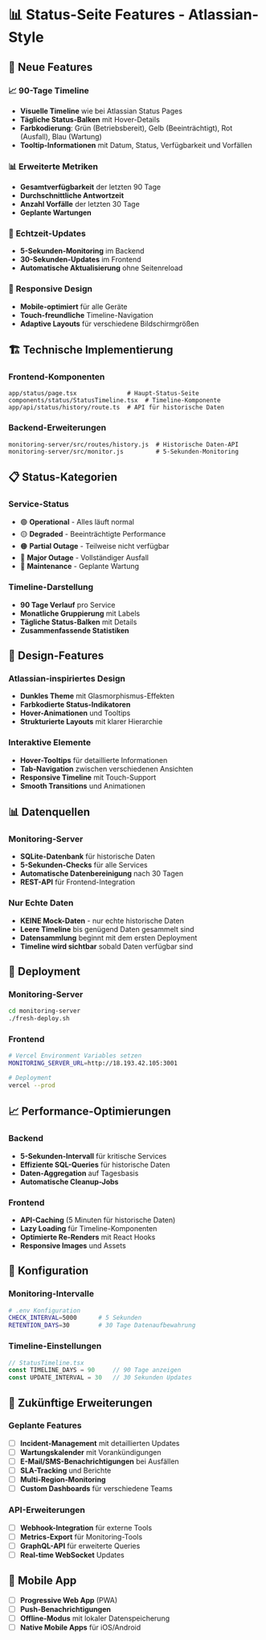 # 📊 Status-Seite Features - Atlassian-Style

## 🎯 Neue Features

### 📈 **90-Tage Timeline**
- **Visuelle Timeline** wie bei Atlassian Status Pages
- **Tägliche Status-Balken** mit Hover-Details
- **Farbkodierung**: Grün (Betriebsbereit), Gelb (Beeinträchtigt), Rot (Ausfall), Blau (Wartung)
- **Tooltip-Informationen** mit Datum, Status, Verfügbarkeit und Vorfällen

### 📊 **Erweiterte Metriken**
- **Gesamtverfügbarkeit** der letzten 90 Tage
- **Durchschnittliche Antwortzeit**
- **Anzahl Vorfälle** der letzten 30 Tage
- **Geplante Wartungen**

### 🔄 **Echtzeit-Updates**
- **5-Sekunden-Monitoring** im Backend
- **30-Sekunden-Updates** im Frontend
- **Automatische Aktualisierung** ohne Seitenreload

### 📱 **Responsive Design**
- **Mobile-optimiert** für alle Geräte
- **Touch-freundliche** Timeline-Navigation
- **Adaptive Layouts** für verschiedene Bildschirmgrößen

## 🏗️ **Technische Implementierung**

### Frontend-Komponenten
```
app/status/page.tsx              # Haupt-Status-Seite
components/status/StatusTimeline.tsx  # Timeline-Komponente
app/api/status/history/route.ts  # API für historische Daten
```

### Backend-Erweiterungen
```
monitoring-server/src/routes/history.js  # Historische Daten-API
monitoring-server/src/monitor.js         # 5-Sekunden-Monitoring
```

## 📋 **Status-Kategorien**

### Service-Status
- 🟢 **Operational** - Alles läuft normal
- 🟡 **Degraded** - Beeinträchtigte Performance
- 🟠 **Partial Outage** - Teilweise nicht verfügbar
- 🔴 **Major Outage** - Vollständiger Ausfall
- 🔵 **Maintenance** - Geplante Wartung

### Timeline-Darstellung
- **90 Tage Verlauf** pro Service
- **Monatliche Gruppierung** mit Labels
- **Tägliche Status-Balken** mit Details
- **Zusammenfassende Statistiken**

## 🎨 **Design-Features**

### Atlassian-inspiriertes Design
- **Dunkles Theme** mit Glasmorphismus-Effekten
- **Farbkodierte Status-Indikatoren**
- **Hover-Animationen** und Tooltips
- **Strukturierte Layouts** mit klarer Hierarchie

### Interaktive Elemente
- **Hover-Tooltips** für detaillierte Informationen
- **Tab-Navigation** zwischen verschiedenen Ansichten
- **Responsive Timeline** mit Touch-Support
- **Smooth Transitions** und Animationen

## 📊 **Datenquellen**

### Monitoring-Server
- **SQLite-Datenbank** für historische Daten
- **5-Sekunden-Checks** für alle Services
- **Automatische Datenbereinigung** nach 30 Tagen
- **REST-API** für Frontend-Integration

### Nur Echte Daten
- **KEINE Mock-Daten** - nur echte historische Daten
- **Leere Timeline** bis genügend Daten gesammelt sind
- **Datensammlung** beginnt mit dem ersten Deployment
- **Timeline wird sichtbar** sobald Daten verfügbar sind

## 🚀 **Deployment**

### Monitoring-Server
```bash
cd monitoring-server
./fresh-deploy.sh
```

### Frontend
```bash
# Vercel Environment Variables setzen
MONITORING_SERVER_URL=http://18.193.42.105:3001

# Deployment
vercel --prod
```

## 📈 **Performance-Optimierungen**

### Backend
- **5-Sekunden-Intervall** für kritische Services
- **Effiziente SQL-Queries** für historische Daten
- **Daten-Aggregation** auf Tagesbasis
- **Automatische Cleanup-Jobs**

### Frontend
- **API-Caching** (5 Minuten für historische Daten)
- **Lazy Loading** für Timeline-Komponenten
- **Optimierte Re-Renders** mit React Hooks
- **Responsive Images** und Assets

## 🔧 **Konfiguration**

### Monitoring-Intervalle
```bash
# .env Konfiguration
CHECK_INTERVAL=5000      # 5 Sekunden
RETENTION_DAYS=30        # 30 Tage Datenaufbewahrung
```

### Timeline-Einstellungen
```typescript
// StatusTimeline.tsx
const TIMELINE_DAYS = 90     // 90 Tage anzeigen
const UPDATE_INTERVAL = 30   // 30 Sekunden Updates
```

## 🎯 **Zukünftige Erweiterungen**

### Geplante Features
- [ ] **Incident-Management** mit detaillierten Updates
- [ ] **Wartungskalender** mit Vorankündigungen
- [ ] **E-Mail/SMS-Benachrichtigungen** bei Ausfällen
- [ ] **SLA-Tracking** und Berichte
- [ ] **Multi-Region-Monitoring**
- [ ] **Custom Dashboards** für verschiedene Teams

### API-Erweiterungen
- [ ] **Webhook-Integration** für externe Tools
- [ ] **Metrics-Export** für Monitoring-Tools
- [ ] **GraphQL-API** für erweiterte Queries
- [ ] **Real-time WebSocket** Updates

## 📱 **Mobile App**
- [ ] **Progressive Web App** (PWA)
- [ ] **Push-Benachrichtigungen**
- [ ] **Offline-Modus** mit lokaler Datenspeicherung
- [ ] **Native Mobile Apps** für iOS/Android